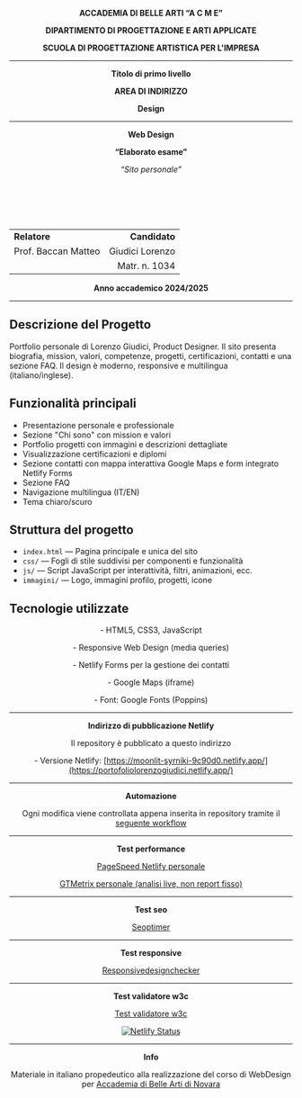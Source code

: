 <!-- ACCADEMIA DI BELLE ARTI “A C M E” -->
<p align="center"><strong>ACCADEMIA DI BELLE ARTI “A C M E”</strong></p>

<p align="center"><strong>DIPARTIMENTO DI PROGETTAZIONE E ARTI APPLICATE</strong></p>

<p align="center"><strong>SCUOLA DI PROGETTAZIONE ARTISTICA PER L'IMPRESA</strong></p>

---

<p align="center"><strong>Titolo di primo livello</strong></p>

<p align="center"><strong>AREA DI INDIRIZZO</strong></p>

<p align="center"><strong>Design</strong></p>

---

<p align="center"><strong>Web Design</strong></p>

<p align="center"><strong>“Elaborato esame”</strong></p>
<p align="center"><em>“Sito personale”</em></p>

<br><br><br><br>

<table width="100%">
  <tr>
    <td align="left"><strong>Relatore</strong></td>
    <td align="right"><strong>Candidato</strong></td>
  </tr>
  <tr>
    <td align="left">Prof. Baccan Matteo</td>
    <td align="right">Giudici Lorenzo</td>
  <tr>
    <td align="left"></td>
    <td align="right">Matr. n. 1034</td>
  </tr>
</table>


<p align="center"><strong>Anno accademico 2024/2025</strong></p>

---

## Descrizione del Progetto

Portfolio personale di Lorenzo Giudici, Product Designer. Il sito presenta biografia, mission, valori, competenze, progetti, certificazioni, contatti e una sezione FAQ. Il design è moderno, responsive e multilingua (italiano/inglese).

## Funzionalità principali
- Presentazione personale e professionale
- Sezione "Chi sono" con mission e valori
- Portfolio progetti con immagini e descrizioni dettagliate
- Visualizzazione certificazioni e diplomi
- Sezione contatti con mappa interattiva Google Maps e form integrato Netlify Forms
- Sezione FAQ
- Navigazione multilingua (IT/EN)
- Tema chiaro/scuro

## Struttura del progetto
- `index.html` — Pagina principale e unica del sito
- `css/` — Fogli di stile suddivisi per componenti e funzionalità
- `js/` — Script JavaScript per interattività, filtri, animazioni, ecc.
- `immagini/` — Logo, immagini profilo, progetti, icone

## Tecnologie utilizzate
<p align="center">- HTML5, CSS3, JavaScript
<p align="center">- Responsive Web Design (media queries)
<p align="center">- Netlify Forms per la gestione dei contatti
<p align="center">- Google Maps (iframe)
<p align="center">- Font: Google Fonts (Poppins)



<br>

---

<p align="center"><strong>Indirizzo di pubblicazione Netlify</strong></p>

<p align="center">Il repository è pubblicato a questo indirizzo</p>
<p align="center">- Versione Netlify: <a href="[https://moonlit-syrniki-9c90d0.netlify.app/](https://portofoliolorenzogiudici.netlify.app/)">[https://moonlit-syrniki-9c90d0.netlify.app/](https://portofoliolorenzogiudici.netlify.app/)</a></p>

---


<p align="center"><strong>Automazione</strong></p>

<p align="center">Ogni modifica viene controllata appena inserita in repository tramite il <a href="https://github.com/lollo0547/web_design/blob/main/.github/workflows/main.yml">seguente workflow</a></p>

---

<p align="center"><strong>Test performance</strong></p>


<p align="center"><a href="https://pagespeed.web.dev/report?url=https%3A%2F%2Fmoonlit-syrniki-9c90d0.netlify.app%2F">PageSpeed Netlify personale</a></p>
<p align="center"><a href="https://gtmetrix.com/analyze/moonlit-syrniki-9c90d0.netlify.app">GTMetrix personale (analisi live, non report fisso)</a></p>

---

<p align="center"><strong>Test seo</strong></p>

<p align="center"><a href="https://www.seoptimer.com/github-netlify-boilerplate.netlify.app">Seoptimer</a></p>

---

<p align="center"><strong>Test responsive</strong></p>

<p align="center"><a href="https://responsivedesignchecker.com/checker.php?url=https%3A%2F%2Fgithub-netlify-boilerplate.netlify.app&width=1400&height=700">Responsivedesignchecker</a></p>

---

<p align="center"><strong>Test validatore w3c</strong></p>

<p align="center"><a href="https://validator.w3.org/nu/?doc=https%3A%2F%2Fgithub-netlify-boilerplate.netlify.app">Test validatore w3c</a></p>

<p align="center"><a href="https://app.netlify.com/sites/github-netlify-boilerplate/deploys"><img src="https://api.netlify.com/api/v1/badges/70026311-956c-41d1-819d-633391ab5ff2/deploy-status" alt="Netlify Status"></a></p>

---

<p align="center"><strong>Info</strong></p>

<p align="center">Materiale in italiano propedeutico alla realizzazione del corso di WebDesign per <a href="http://www.acmenovara.it/">Accademia di Belle Arti di Novara</a></p>
